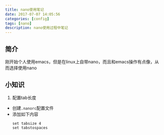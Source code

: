 ```yaml
---
title: nano使用笔记
date: 2017-07-07 14:05:56
categories: [config]
tags: [nano]
description: nano使用过程中笔记
---
```


## 简介
刚开始个人使用emacs，但是在linux上自带nano，而且和emacs操作有点像，从而选择使用nano

## 小知识
1. 配置tab长度
- 创建`.nanorc`配置文件
- 添加如下内容
    ```.nanorc
    set tabsize 4
    set tabstospaces
    ```
